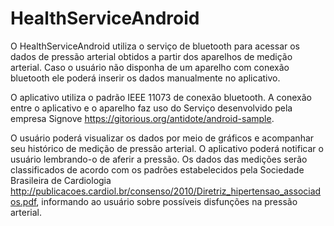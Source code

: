 HealthServiceAndroid
====================

O HealthServiceAndroid utiliza o serviço de bluetooth para acessar os dados de pressão arterial obtidos a partir dos aparelhos de medição arterial. Caso o usuário não disponha de um aparelho com conexão bluetooth ele poderá inserir os dados manualmente no aplicativo. 

O aplicativo utiliza o padrão IEEE 11073 de conexão bluetooth. A conexão entre o aplicativo e o aparelho faz uso do Serviço desenvolvido pela empresa Signove <https://gitorious.org/antidote/android-sample>. 

O usuário poderá visualizar os dados por meio de gráficos e acompanhar seu histórico de medição de pressão arterial. O aplicativo poderá notificar o usuário lembrando-o de aferir a pressão. Os dados das medições serão classificados de acordo com os padrões estabelecidos pela Sociedade Brasileira de Cardiologia <http://publicacoes.cardiol.br/consenso/2010/Diretriz_hipertensao_associados.pdf>, informando ao usuário sobre possíveis disfunções na pressão arterial.
